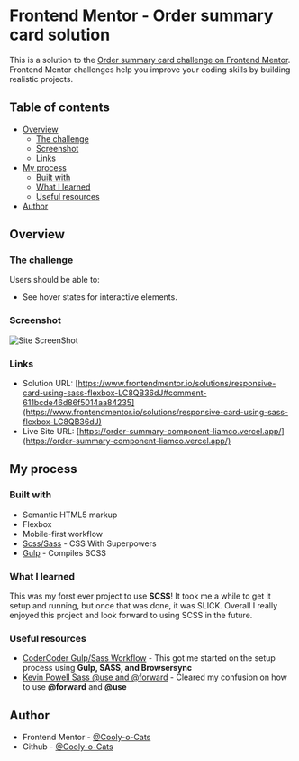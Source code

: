 # Frontend Mentor - Order summary card solution

This is a solution to the [Order summary card challenge on Frontend Mentor](https://www.frontendmentor.io/challenges/order-summary-component-QlPmajDUj). Frontend Mentor challenges help you improve your coding skills by building realistic projects. 

## Table of contents

- [Overview](#overview)
  - [The challenge](#the-challenge)
  - [Screenshot](#screenshot)
  - [Links](#links)
- [My process](#my-process)
  - [Built with](#built-with)
  - [What I learned](#what-i-learned)
  - [Useful resources](#useful-resources)
- [Author](#author)

## Overview

### The challenge

Users should be able to:

- See hover states for interactive elements.

### Screenshot

![Site ScreenShot](https://imgur.com/kLXa3XS.png)

### Links

- Solution URL: [https://www.frontendmentor.io/solutions/responsive-card-using-sass-flexbox-LC8QB36dJ#comment-611bcde46d86f5014aa84235](https://www.frontendmentor.io/solutions/responsive-card-using-sass-flexbox-LC8QB36dJ)
- Live Site URL: [https://order-summary-component-liamco.vercel.app/](https://order-summary-component-liamco.vercel.app/)

## My process

### Built with

- Semantic HTML5 markup
- Flexbox
- Mobile-first workflow
- [Scss/Sass](https://sass-lang.com/) - CSS With Superpowers
- [Gulp](https://gulpjs.com/) - Compiles SCSS

### What I learned

This was my forst ever project to use **SCSS**! It took me a while to get it setup and running, but once that was done, it was SLICK. Overall I really enjoyed this project and look forward to using SCSS in the future.

### Useful resources

- [CoderCoder Gulp/Sass Workflow](https://www.youtube.com/watch?v=q0E1hbcj-NI) - This got me started on the setup process using **Gulp, SASS, and Browsersync**
- [Kevin Powell Sass @use and @forward](https://www.youtube.com/watch?v=CR-a8upNjJ0&t=669s) - Cleared my confusion on how to use **@forward** and **@use**


## Author

- Frontend Mentor - [@Cooly-o-Cats](https://www.frontendmentor.io/profile/Cooly-o-Cats)
- Github - [@Cooly-o-Cats](https://github.com/Cooly-o-Cats)
